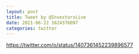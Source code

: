 ```yaml
--- 
layout: post 
title: Tweet by @InvestorsLive 
date: 2021-06-22 1624376097 
categories: twitter 
--- 
```

https://twitter.com/o/status/1407361452239896577
